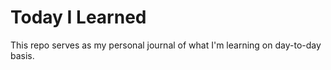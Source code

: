 # Today I Learned  
This repo serves as my personal journal of what I'm learning on day-to-day basis.